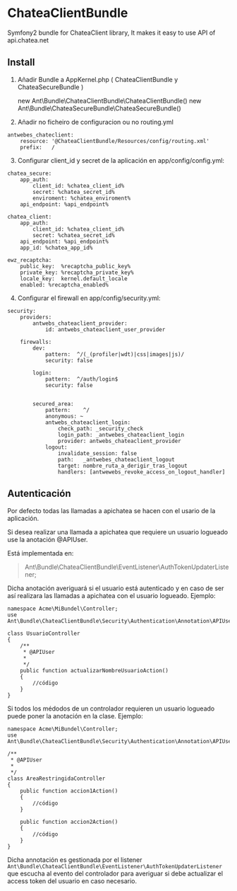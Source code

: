 ChateaClientBundle
==================

Symfony2 bundle for ChateaClient library, It makes it easy to use API of api.chatea.net

Install
-------

1) Añadir Bundle a AppKernel.php ( ChateaClientBundle y ChateaSecureBundle )

    new  Ant\Bundle\ChateaClientBundle\ChateaClientBundle()
    new Ant\Bundle\ChateaSecureBundle\ChateaSecureBundle()
    
2) Añadir no ficheiro de configuracion  ou no routing.yml

```
antwebes_chateclient:
    resource: '@ChateaClientBundle/Resources/config/routing.xml'
    prefix:   /  
``` 
    
3) Configurar client_id y secret de la aplicación en app/config/config.yml:

```
chatea_secure:
    app_auth:
        client_id: %chatea_client_id%
        secret: %chatea_secret_id%
        enviroment: %chatea_enviroment%
    api_endpoint: %api_endpoint%

chatea_client:
    app_auth:
        client_id: %chatea_client_id%
        secret: %chatea_secret_id%
    api_endpoint: %api_endpoint%
    app_id: %chatea_app_id%
    
ewz_recaptcha:
    public_key:  %recaptcha_public_key%
    private_key: %recaptcha_private_key%
    locale_key:  kernel.default_locale
    enabled: %recaptcha_enabled%
```

4) Configurar el firewall en app/config/security.yml:
```
security:
    providers:
        antwebs_chateaclient_provider:
            id: antwebs_chateaclient_user_provider

    firewalls:
        dev:
            pattern:  ^/(_(profiler|wdt)|css|images|js)/
            security: false

        login:
            pattern:  ^/auth/login$
            security: false


        secured_area:
            pattern:    ^/
            anonymous: ~
            antwebs_chateaclient_login:
                check_path: _security_check
                login_path: _antwebes_chateaclient_login
                provider: antwebs_chateaclient_provider
            logout:
                invalidate_session: false
                path:   _antwebes_chateaclient_logout
                target: nombre_ruta_a_derigir_tras_logout
                handlers: [antwewebs_revoke_access_on_logout_handler]
```

Autenticación
-------------

Por defecto todas las llamadas a apichatea se hacen con el usario de la aplicación. 

Si desea realizar una llamada a apichatea que requiere un usuario logueado use la anotación @APIUser.

Está implementada en:
>Ant\Bundle\ChateaClientBundle\EventListener\AuthTokenUpdaterListener;

Dicha anotación averiguará si el usuario está autenticado y en caso de ser así realizara las llamadas 
a apichatea con el usuario logueado. Ejemplo:

```
namespace Acme\MiBundel\Controller;
use Ant\Bundle\ChateaClientBundle\Security\Authentication\Annotation\APIUser;

class UsuarioController
{
    /**
     * @APIUser
     *
     */
    public function actualizarNombreUsuarioAction()
    {
        //código
    }
}
```

Si todos los médodos de un controlador requieren un usuario logueado puede poner la anotación en la clase. Ejemplo:


```
namespace Acme\MiBundel\Controller;
use Ant\Bundle\ChateaClientBundle\Security\Authentication\Annotation\APIUser;

/**
 * @APIUser
 *
 */
class AreaRestringidaController
{
    public function accion1Action()
    {
        //código
    }

    public function accion2Action()
    {
        //código
    }
}
```

Dicha annotación es gestionada por el listener ```Ant\Bundle\ChateaClientBundle\EventListener\AuthTokenUpdaterListener``` que escucha al evento del controlador para averiguar si debe actualizar el access token del usuario en caso necesario.
